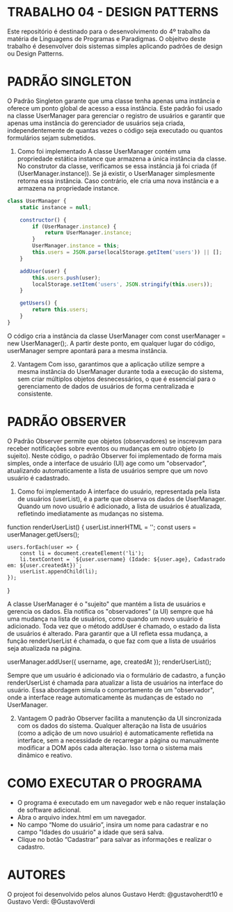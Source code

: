# TRABALHO 04 - DESIGN PATTERNS

Este repositório é destinado para o desenvolvimento do 4º trabalho da matéria de Linguagens de Programas e Paradigmas.
O objeitvo deste trabalho é desenvolver dois sistemas simples aplicando padrões de design ou Design Patterns.

# PADRÃO SINGLETON

O Padrão Singleton garante que uma classe tenha apenas uma instância e oferece um ponto global de acesso a essa instância. Este padrão foi usado na classe UserManager para gerenciar o registro de usuários e garantir que apenas uma instância do gerenciador de usuários seja criada, independentemente de quantas vezes o código seja executado ou quantos formulários sejam submetidos.

1. Como foi implementado
A classe UserManager contém uma propriedade estática instance que armazena a única instância da classe. No construtor da classe, verificamos se essa instância já foi criada (if (UserManager.instance)). Se já existir, o UserManager simplesmente retorna essa instância. Caso contrário, ele cria uma nova instância e a armazena na propriedade instance.
```JavaScript
class UserManager {
    static instance = null;

    constructor() {
        if (UserManager.instance) {
            return UserManager.instance;
        }
        UserManager.instance = this;
        this.users = JSON.parse(localStorage.getItem('users')) || [];
    }

    addUser(user) {
        this.users.push(user);
        localStorage.setItem('users', JSON.stringify(this.users));
    }

    getUsers() {
        return this.users;
    }
}
```
O código cria a instância da classe UserManager com const userManager = new UserManager();. A partir deste ponto, em qualquer lugar do código, userManager sempre apontará para a mesma instância.

2. Vantagem
Com isso, garantimos que a aplicação utilize sempre a mesma instância do UserManager durante toda a execução do sistema, sem criar múltiplos objetos desnecessários, o que é essencial para o gerenciamento de dados de usuários de forma centralizada e consistente.


# PADRÃO OBSERVER 

O Padrão Observer permite que objetos (observadores) se inscrevam para receber notificações sobre eventos ou mudanças em outro objeto (o sujeito). Neste código, o padrão Observer foi implementado de forma mais simples, onde a interface de usuário (UI) age como um "observador", atualizando automaticamente a lista de usuários sempre que um novo usuário é cadastrado.

1. Como foi implementado
A interface do usuário, representada pela lista de usuários (userList), é a parte que observa os dados de UserManager. Quando um novo usuário é adicionado, a lista de usuários é atualizada, refletindo imediatamente as mudanças no sistema.

function renderUserList() {
    userList.innerHTML = '';
    const users = userManager.getUsers();

    users.forEach(user => {
        const li = document.createElement('li');
        li.textContent = `${user.username} (Idade: ${user.age}, Cadastrado em: ${user.createdAt})`;
        userList.appendChild(li);
    });
}

A classe UserManager é o "sujeito" que mantém a lista de usuários e gerencia os dados. Ela notifica os "observadores" (a UI) sempre que há uma mudança na lista de usuários, como quando um novo usuário é adicionado. Toda vez que o método addUser é chamado, o estado da lista de usuários é alterado. Para garantir que a UI refleta essa mudança, a função renderUserList é chamada, o que faz com que a lista de usuários seja atualizada na página.

userManager.addUser({ username, age, createdAt });
renderUserList();

Sempre que um usuário é adicionado via o formulário de cadastro, a função renderUserList é chamada para atualizar a lista de usuários na interface do usuário. Essa abordagem simula o comportamento de um "observador", onde a interface reage automaticamente às mudanças de estado no UserManager.

2. Vantagem
O padrão Observer facilita a manutenção da UI sincronizada com os dados do sistema. Qualquer alteração na lista de usuários (como a adição de um novo usuário) é automaticamente refletida na interface, sem a necessidade de recarregar a página ou manualmente modificar a DOM após cada alteração. Isso torna o sistema mais dinâmico e reativo.

# COMO EXECUTAR O PROGRAMA

- O programa é executado em um navegador web e não requer instalação de software adicional.
- Abra o arquivo index.html em um navegador.
- No campo “Nome do usuário”, insira um nome para cadastrar e no campo "Idades do usuário" a idade que será salva.
- Clique no botão “Cadastrar” para salvar as informações e realizar o cadastro.

# AUTORES

O projeot foi desenvolvido pelos alunos Gustavo Herdt: @gustavoherdt10 e Gustavo Verdi: @GustavoVerdi
